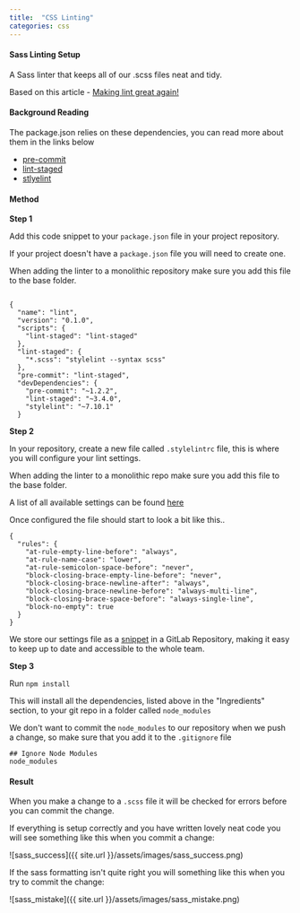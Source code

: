 ```yaml
---
title:  "CSS Linting"
categories: css
---
```


#### Sass Linting Setup
 
A Sass linter that keeps all of our .scss files neat and tidy.

Based on this article - [Making lint great again!](https://medium.com/@okonetchnikov/make-linting-great-again-f3890e1ad6b8)

#### Background Reading
The package.json relies on these dependencies, you can read more about them in the links below
- [pre-commit](https://www.npmjs.com/package/pre-commit)
- [lint-staged](https://github.com/okonet/lint-staged)
- [stlyelint](https://github.com/okonet/lint-staged)

#### Method
**Step 1** 

Add this code snippet to your `package.json` file in your project repository.

If your project doesn't have a `package.json` file you will need to create one.

When adding the linter to a monolithic repository make sure you add this file to the base folder.

```

{
  "name": "lint",
  "version": "0.1.0",
  "scripts": {
    "lint-staged": "lint-staged"
  },
  "lint-staged": {
    "*.scss": "stylelint --syntax scss"
  },
  "pre-commit": "lint-staged",
  "devDependencies": {
    "pre-commit": "~1.2.2",
    "lint-staged": "~3.4.0",
    "stylelint": "~7.10.1"
  }

```

**Step 2** 

In your repository, create a new file called `.stylelintrc` file, this is where you will configure your lint settings.

When adding the linter to a monolithic repo make sure you add this 
file to the base folder.

A list of all available settings can be found [here](https://stylelint.io/user-guide/rules/)

Once configured the file should start to look a bit like this.. 

```
{
  "rules": {
    "at-rule-empty-line-before": "always",
    "at-rule-name-case": "lower",
    "at-rule-semicolon-space-before": "never",
    "block-closing-brace-empty-line-before": "never",
    "block-closing-brace-newline-after": "always",
    "block-closing-brace-newline-before": "always-multi-line",
    "block-closing-brace-space-before": "always-single-line",
    "block-no-empty": true
  }
}
```

We store our settings file as a [snippet](https://gitlab.com/vix/deepvix/snippets/1660626) in a GitLab Repository, making it easy to keep up to date and accessible to the whole team.

**Step 3**

Run `npm install`

This will install all the dependencies, listed above in the "Ingredients" section, to your git repo in a folder called `node_modules`

We don't want to commit the `node_modules` to our repository when we push a change, so make sure that you add it to the `.gitignore` file

```
## Ignore Node Modules
node_modules
```

#### Result
When you make a change to a `.scss` file it will be checked for errors before you can commit the change. 

If everything is setup correctly and you have written lovely neat code you will see something like this when you commit a change:

![sass_success]({{ site.url }}/assets/images/sass_success.png)

If the sass formatting isn't quite right you will something like this when you try to commit the change:

![sass_mistake]({{ site.url }}/assets/images/sass_mistake.png)
